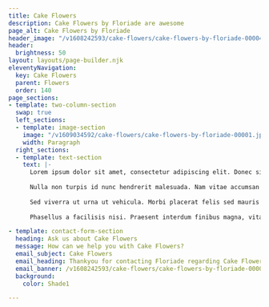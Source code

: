 ```yaml
---
title: Cake Flowers
description: Cake Flowers by Floriade are awesome
page_alt: Cake Flowers by Floriade
header_image: "/v1608242593/cake-flowers/cake-flowers-by-floriade-00004.jpg"
header:
  brightness: 50
layout: layouts/page-builder.njk
eleventyNavigation:
  key: Cake Flowers
  parent: Flowers
  order: 140
page_sections:
- template: two-column-section
  swap: true
  left_sections:
  - template: image-section
    image: "/v1609034592/cake-flowers/cake-flowers-by-floriade-00001.jpg"
    width: Paragraph
  right_sections:
  - template: text-section
    text: |-
      Lorem ipsum dolor sit amet, consectetur adipiscing elit. Donec sit amet tellus porta, commodo leo eget, finibus lacus. Suspendisse accumsan ante eget tincidunt hendrerit.
  
      Nulla non turpis id nunc hendrerit malesuada. Nam vitae accumsan nisl, commodo hendrerit urna. Duis sed eros nec arcu fringilla scelerisque vel nec nisl.
  
      Sed viverra ut urna ut vehicula. Morbi placerat felis sed mauris vehicula dignissim. Donec sit amet vehicula lorem. Integer faucibus aliquam sollicitudin.
  
      Phasellus a facilisis nisi. Praesent interdum finibus magna, vitae consequat sapien rutrum ac. Donec eu lectus sit amet purus scelerisque euismod.

- template: contact-form-section
  heading: Ask us about Cake Flowers
  message: How can we help you with Cake Flowers?
  email_subject: Cake Flowers
  email_heading: Thankyou for contacting Floriade regarding Cake Flowers.
  email_banner: /v1608242593/cake-flowers/cake-flowers-by-floriade-00002.jpg
  background:
    color: Shade1

---
```

